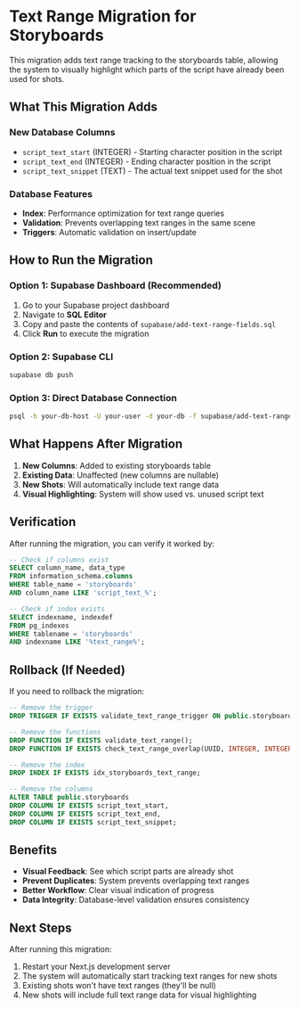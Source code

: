 # Text Range Migration for Storyboards

This migration adds text range tracking to the storyboards table, allowing the system to visually highlight which parts of the script have already been used for shots.

## What This Migration Adds

### New Database Columns
- `script_text_start` (INTEGER) - Starting character position in the script
- `script_text_end` (INTEGER) - Ending character position in the script  
- `script_text_snippet` (TEXT) - The actual text snippet used for the shot

### Database Features
- **Index**: Performance optimization for text range queries
- **Validation**: Prevents overlapping text ranges in the same scene
- **Triggers**: Automatic validation on insert/update

## How to Run the Migration

### Option 1: Supabase Dashboard (Recommended)
1. Go to your Supabase project dashboard
2. Navigate to **SQL Editor**
3. Copy and paste the contents of `supabase/add-text-range-fields.sql`
4. Click **Run** to execute the migration

### Option 2: Supabase CLI
```bash
supabase db push
```

### Option 3: Direct Database Connection
```bash
psql -h your-db-host -U your-user -d your-db -f supabase/add-text-range-fields.sql
```

## What Happens After Migration

1. **New Columns**: Added to existing storyboards table
2. **Existing Data**: Unaffected (new columns are nullable)
3. **New Shots**: Will automatically include text range data
4. **Visual Highlighting**: System will show used vs. unused script text

## Verification

After running the migration, you can verify it worked by:

```sql
-- Check if columns exist
SELECT column_name, data_type 
FROM information_schema.columns 
WHERE table_name = 'storyboards' 
AND column_name LIKE 'script_text_%';

-- Check if index exists
SELECT indexname, indexdef 
FROM pg_indexes 
WHERE tablename = 'storyboards' 
AND indexname LIKE '%text_range%';
```

## Rollback (If Needed)

If you need to rollback the migration:

```sql
-- Remove the trigger
DROP TRIGGER IF EXISTS validate_text_range_trigger ON public.storyboards;

-- Remove the functions
DROP FUNCTION IF EXISTS validate_text_range();
DROP FUNCTION IF EXISTS check_text_range_overlap(UUID, INTEGER, INTEGER, UUID);

-- Remove the index
DROP INDEX IF EXISTS idx_storyboards_text_range;

-- Remove the columns
ALTER TABLE public.storyboards 
DROP COLUMN IF EXISTS script_text_start,
DROP COLUMN IF EXISTS script_text_end,
DROP COLUMN IF EXISTS script_text_snippet;
```

## Benefits

- **Visual Feedback**: See which script parts are already shot
- **Prevent Duplicates**: System prevents overlapping text ranges
- **Better Workflow**: Clear visual indication of progress
- **Data Integrity**: Database-level validation ensures consistency

## Next Steps

After running this migration:
1. Restart your Next.js development server
2. The system will automatically start tracking text ranges for new shots
3. Existing shots won't have text ranges (they'll be null)
4. New shots will include full text range data for visual highlighting
